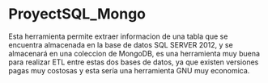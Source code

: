 # ProyectSQL_Mongo

Esta herramienta permite extraer informacion de una tabla que se encuentra almacenada en la base de datos SQL SERVER 2012,
y se almacenará en una coleccion de MongoDB, es una herramienta muy buena para realizar ETL entre estas dos bases de datos, 
ya que existen versiones pagas muy costosas y esta sería una herramienta GNU muy economica.
